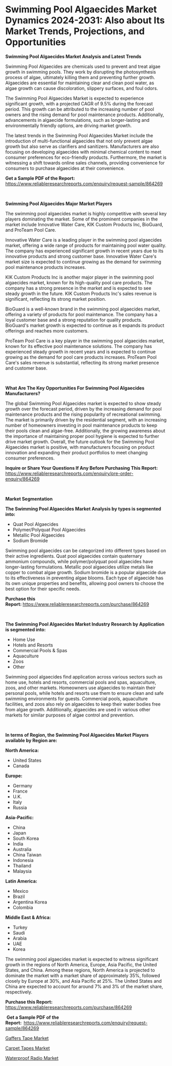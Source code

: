 <p><h1>Swimming Pool Algaecides Market Dynamics 2024-2031: Also about Its Market Trends, Projections, and Opportunities</h1></p><p><strong>Swimming Pool Algaecides Market Analysis and Latest Trends</strong></p>
<p><p>Swimming Pool Algaecides are chemicals used to prevent and treat algae growth in swimming pools. They work by disrupting the photosynthesis process of algae, ultimately killing them and preventing further growth. Algaecides are essential for maintaining clear and clean pool water, as algae growth can cause discoloration, slippery surfaces, and foul odors.</p><p>The Swimming Pool Algaecides Market is expected to experience significant growth, with a projected CAGR of 9.5% during the forecast period. This growth can be attributed to the increasing number of pool owners and the rising demand for pool maintenance products. Additionally, advancements in algaecide formulations, such as longer-lasting and environmentally friendly options, are driving market growth.</p><p>The latest trends in the Swimming Pool Algaecides Market include the introduction of multi-functional algaecides that not only prevent algae growth but also serve as clarifiers and sanitizers. Manufacturers are also focusing on developing algaecides with minimal chemical content to meet consumer preferences for eco-friendly products. Furthermore, the market is witnessing a shift towards online sales channels, providing convenience for consumers to purchase algaecides at their convenience.</p></p>
<p><strong>Get a Sample PDF of the Report:&nbsp;</strong> <a href="https://www.reliableresearchreports.com/enquiry/request-sample/864269">https://www.reliableresearchreports.com/enquiry/request-sample/864269</a></p>
<p>&nbsp;</p>
<p><strong>Swimming Pool Algaecides Major Market Players</strong></p>
<p><p>The swimming pool algaecides market is highly competitive with several key players dominating the market. Some of the prominent companies in the market include Innovative Water Care, KIK Custom Products Inc, BioGuard, and ProTeam Pool Care.</p><p>Innovative Water Care is a leading player in the swimming pool algaecides market, offering a wide range of products for maintaining pool water quality. The company has experienced significant growth in recent years due to its innovative products and strong customer base. Innovative Water Care's market size is expected to continue growing as the demand for swimming pool maintenance products increases.</p><p>KIK Custom Products Inc is another major player in the swimming pool algaecides market, known for its high-quality pool care products. The company has a strong presence in the market and is expected to see steady growth in the future. KIK Custom Products Inc's sales revenue is significant, reflecting its strong market position.</p><p>BioGuard is a well-known brand in the swimming pool algaecides market, offering a variety of products for pool maintenance. The company has a loyal customer base and a strong reputation for quality products. BioGuard's market growth is expected to continue as it expands its product offerings and reaches more customers.</p><p>ProTeam Pool Care is a key player in the swimming pool algaecides market, known for its effective pool maintenance solutions. The company has experienced steady growth in recent years and is expected to continue growing as the demand for pool care products increases. ProTeam Pool Care's sales revenue is substantial, reflecting its strong market presence and customer base.</p></p>
<p>&nbsp;</p>
<p><strong>What Are The Key Opportunities For Swimming Pool Algaecides Manufacturers?</strong></p>
<p><p>The global Swimming Pool Algaecides market is expected to show steady growth over the forecast period, driven by the increasing demand for pool maintenance products and the rising popularity of recreational swimming. The market is primarily driven by the residential segment, with an increasing number of homeowners investing in pool maintenance products to keep their pools clean and algae-free. Additionally, the growing awareness about the importance of maintaining proper pool hygiene is expected to further drive market growth. Overall, the future outlook for the Swimming Pool Algaecides market is positive, with manufacturers focusing on product innovation and expanding their product portfolios to meet changing consumer preferences.</p></p>
<p><strong>Inquire or Share Your Questions If Any Before Purchasing This Report:</strong> <a href="https://www.reliableresearchreports.com/enquiry/pre-order-enquiry/864269">https://www.reliableresearchreports.com/enquiry/pre-order-enquiry/864269</a></p>
<p>&nbsp;</p>
<p><strong>Market Segmentation</strong></p>
<p><strong>The Swimming Pool Algaecides Market Analysis by types is segmented into:</strong></p>
<p><ul><li>Quat Pool Algaecides</li><li>Polymer/Polyquat Pool Algaecides</li><li>Metallic Pool Algaecides</li><li>Sodium Bromide</li></ul></p>
<p><p>Swimming pool algaecides can be categorized into different types based on their active ingredients. Quat pool algaecides contain quaternary ammonium compounds, while polymer/polyquat pool algaecides have longer-lasting formulations. Metallic pool algaecides utilize metals like copper to combat algae growth. Sodium bromide is a popular algaecide due to its effectiveness in preventing algae blooms. Each type of algaecide has its own unique properties and benefits, allowing pool owners to choose the best option for their specific needs.</p></p>
<p><strong>Purchase this Report:&nbsp;</strong><a href="https://www.reliableresearchreports.com/purchase/864269">https://www.reliableresearchreports.com/purchase/864269</a></p>
<p>&nbsp;</p>
<p><strong>The Swimming Pool Algaecides Market Industry Research by Application is segmented into:</strong></p>
<p><ul><li>Home Use</li><li>Hotels and Resorts</li><li>Commercial Pools & Spas</li><li>Aquaculture</li><li>Zoos</li><li>Other</li></ul></p>
<p><p>Swimming pool algaecides find application across various sectors such as home use, hotels and resorts, commercial pools and spas, aquaculture, zoos, and other markets. Homeowners use algaecides to maintain their personal pools, while hotels and resorts use them to ensure clean and safe swimming environments for guests. Commercial pools, aquaculture facilities, and zoos also rely on algaecides to keep their water bodies free from algae growth. Additionally, algaecides are used in various other markets for similar purposes of algae control and prevention.</p></p>
<p>&nbsp;</p>
<p><strong>In terms of Region, the Swimming Pool Algaecides Market Players available by Region are:</strong></p>
<p>
    <p> <strong> North America: </strong>
        <ul>
            <li>United States</li>
            <li>Canada</li>
        </ul>
        </p> 
    <p> <strong> Europe: </strong>
        <ul>
            <li>Germany</li>
            <li>France</li>
            <li>U.K.</li>
            <li>Italy</li>
            <li>Russia</li>
        </ul>
        </p> 
    <p> <strong> Asia-Pacific: </strong>
        <ul>
            <li>China</li>
            <li>Japan</li>
            <li>South Korea</li>
            <li>India</li>
            <li>Australia</li>
            <li>China Taiwan</li>
            <li>Indonesia</li>
            <li>Thailand</li>
            <li>Malaysia</li>
        </ul>
        </p> 
    <p> <strong> Latin America: </strong>
        <ul>
            <li>Mexico</li>
            <li>Brazil</li>
            <li>Argentina Korea</li>
            <li>Colombia</li>
        </ul>
        </p> 
    <p> <strong> Middle East & Africa: </strong>
        <ul>
            <li>Turkey</li>
            <li>Saudi</li>
            <li>Arabia</li>
            <li>UAE</li>
            <li>Korea</li>
        </ul>
    </p>
    </p>
<p><p>The swimming pool algaecides market is expected to witness significant growth in the regions of North America, Europe, Asia Pacific, the United States, and China. Among these regions, North America is projected to dominate the market with a market share of approximately 35%, followed closely by Europe at 30%, and Asia Pacific at 25%. The United States and China are expected to account for around 7% and 3% of the market share, respectively.</p></p>
<p><strong>Purchase this Report: </strong><a href="https://www.reliableresearchreports.com/purchase/864269">https://www.reliableresearchreports.com/purchase/864269</a></p>
<p>&nbsp;<strong>Get a Sample PDF of the Report:&nbsp;&nbsp;</strong><a href="https://www.reliableresearchreports.com/enquiry/request-sample/864269">https://www.reliableresearchreports.com/enquiry/request-sample/864269</a></p>
<p><strong></strong></p>
<p><p><a href="https://github.com/nicholepatriciadoylenwnrjr0/Market-Research-Report-List-1/blob/main/gaffers-tape-market.md">Gaffers Tape Market</a></p><p><a href="https://github.com/gamblestampleyjenny50m5sl6/Market-Research-Report-List-1/blob/main/carpet-tapes-market.md">Carpet Tapes Market</a></p><p><a href="https://github.com/wwwkeltoum/Market-Research-Report-List-2/blob/main/waterproof-radio-market.md">Waterproof Radio Market</a></p></p>